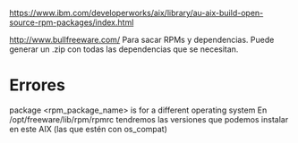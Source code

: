 https://www.ibm.com/developerworks/aix/library/au-aix-build-open-source-rpm-packages/index.html

http://www.bullfreeware.com/
Para sacar RPMs y dependencias.
Puede generar un .zip con todas las dependencias que se necesitan.

# Errores

package <rpm_package_name> is for a different operating system
En /opt/freeware/lib/rpm/rpmrc tendremos las versiones que podemos instalar en este AIX (las que estén con os_compat)
